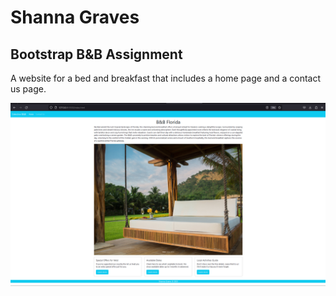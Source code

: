 # Shanna Graves
## Bootstrap B&B Assignment

A website for a bed and breakfast that includes a home page and a contact us page.

![Screenshot of Home Page](<Screenshot (13).png>)